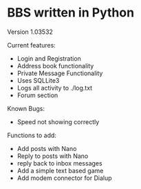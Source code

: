 # BBS written in Python

Version 1.03532

Current features:
* Login and Registration
* Address book functionality
* Private Message Functionality
* Uses SQLLite3
* Logs all activity to ./log.txt
* Forum section

Known Bugs:
* Speed not showing correctly

Functions to add:
* Add posts with Nano
* Reply to posts with Nano
* reply back to inbox messages
* Add a simple text based game
* Add modem connector for Dialup
